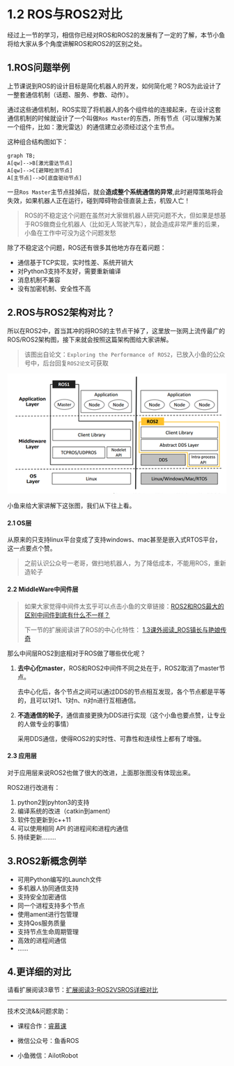 # 1.2 ROS与ROS2对比

经过上一节的学习，相信你已经对ROS和ROS2的发展有了一定的了解，本节小鱼将给大家从多个角度讲解ROS和ROS2的区别之处。

## 1.ROS问题举例

上节课说到ROS的设计目标是简化机器人的开发，如何简化呢？ROS为此设计了一整套通信机制（话题、服务、参数、动作）。

通过这些通信机制，ROS实现了将机器人的各个组件给的连接起来，在设计这套通信机制的时候就设计了一个叫做`Ros Master`的东西，所有节点（可以理解为某一个组件，比如：激光雷达）的通信建立必须经过这个主节点。


这种组合结构图如下：

```mermaid
graph TB;
A[qw]-->B[激光雷达节点]
A[qw]-->C[避障检测节点]
A[主节点]-->D[底盘驱动节点]
```

一旦`Ros Master`主节点挂掉后，就会**造成整个系统通信的异常**,此时避障策略将会失效，如果机器人正在运行，碰到障碍物会径直装上去，机毁人亡！


> ROS的不稳定这个问题在虽然对大家做机器人研究问题不大，但如果是想基于ROS做商业化机器人（比如无人驾驶汽车），就会造成非常严重的后果，小鱼在工作中可没为这个问题发愁



除了不稳定这个问题，ROS还有很多其他地方存在着问题：

- 通信基于TCP实现，实时性差、系统开销大
- 对Python3支持不友好，需要重新编译
- 消息机制不兼容
- 没有加密机制、安全性不高



## 2.ROS与ROS2架构对比？

所以在ROS2中，首当其冲的将ROS的主节点干掉了，这里放一张网上流传最广的ROS/ROS2架构图，接下来就会按照这篇架构图给大家讲解。

> 该图出自论文：`Exploring the Performance of ROS2`，已放入小鱼的公众号中，后台回复`ROS2论文`可获取



![ROS1和ROS2架构对比](1.2ROS与ROS2对比/imgs/image-20210717153612576.png)


小鱼来给大家讲解下这张图，我们从下往上看。

#### 2.1 OS层

从原来的只支持linux平台变成了支持windows、mac甚至是嵌入式RTOS平台，这一点要点个赞。

>  之前认识公众号一老哥，做扫地机器人，为了降低成本，不能用ROS，重新造轮子



#### 2.2 MiddleWare中间件层

> 如果大家觉得中间件太玄乎可以点击小鱼的文章链接：[ROS2和ROS最大的区别中间件到底有什么不一样？](https://zhuanlan.zhihu.com/p/390607053)
>
> 下一节的扩展阅读讲了ROS的中心化特性： [1.3课外阅读_ROS镇长与艳娘传奇](1.3课外阅读_ROS镇长与艳娘传奇.md) 

那么中间层ROS2到底相对于ROS做了哪些优化呢？



1. **去中心化master**，ROS和ROS2中间件不同之处在于，ROS2取消了master节点。

   去中心化后，各个节点之间可以通过DDS的节点相互发现，各个节点都是平等的，且可以1对1、1对n、n对n进行互相通信。

   

2. **不造通信的轮子**，通信直接更换为DDS进行实现（这个小鱼也要点赞，让专业的人做专业的事情）

   采用DDS通信，使得ROS2的实时性、可靠性和连续性上都有了增强。
   
   

#### 2.3 应用层

对于应用层来说ROS2也做了很大的改进，上面那张图没有体现出来。

ROS2进行改进有：

1. python2到pyhton3的支持
2. 编译系统的改进（catkin到ament）
3. 软件包更新到c++11
4. 可以使用相同 API 的进程间和进程内通信
5. 持续更新........


## 3.ROS2新概念例举
- 可用Python编写的Launch文件
- 多机器人协同通信支持
- 支持安全加密通信
- 同一个进程支持多个节点
- 使用ament进行包管理
- 支持Qos服务质量
- 支持节点生命周期管理
- 高效的进程间通信
- ......




## 4.更详细的对比

请看扩展阅读3章节：[扩展阅读3-ROS2VSROS详细对比](chapt1/扩展阅读3-ROS2VSROS详细对比.md) 



------

技术交流&&问题求助：

- 课程合作：[睿慕课](https://www.aiimooc.com/mall/preshow-htm-itemid-705.html)

- 微信公众号：鱼香ROS

- 小鱼微信：AiIotRobot



